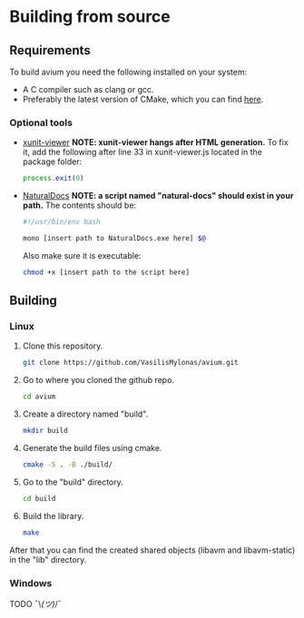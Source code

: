 # Building from source

## Requirements

To build avium you need the following installed on your system:

- A C compiler such as clang or gcc.
- Preferably the latest version of CMake, which you can find [here](http://www.cmake.org).

### Optional tools

- [xunit-viewer](https://github.com/lukejpreston/xunit-viewer) **NOTE: xunit-viewer hangs after HTML generation.** To fix it, add the following after line 33 in xunit-viewer.js located in the package folder:

    ```javascript
    process.exit(0)
    ```

- [NaturalDocs](https://www.naturaldocs.org/) **NOTE: a script named "natural-docs" should exist in your path.** The contents should be:

    ```sh
    #!/usr/bin/env bash

    mono [insert path to NaturalDocs.exe here] $@

    ```

    Also make sure it is executable:

    ```sh
    chmod +x [insert path to the script here]
    ```


## Building

### Linux

1. Clone this repository.

    ```sh
    git clone https://github.com/VasilisMylonas/avium.git
    ```

2. Go to where you cloned the github repo.
    ```sh
    cd avium
    ```

3. Create a directory named "build".

    ```sh
    mkdir build
    ```

4. Generate the build files using cmake.

    ```sh
    cmake -S . -B ./build/
    ```

5. Go to the "build" directory.

    ```sh
    cd build
    ```

6. Build the library.

    ```sh
    make
    ```

After that you can find the created shared objects (libavm and libavm-static) in the "lib" directory.

### Windows

TODO ¯\\_(ツ)_/¯
